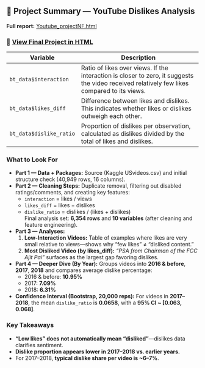## 📄 Project Summary — YouTube Dislikes Analysis

**Full report:** [Youtube_projectNF.html](https://nmfisher716.github.io/R_youtube_project/Youtube_projectNF.html)

### 🔗 [View Final Project in HTML](https://nmfisher716.github.io/R_youtube_project/Youtube_projectNF.html)

| Variable | Description |
|-----------|-------------|
| `bt_data$interaction` | Ratio of likes over views. If the interaction is closer to zero, it suggests the video received relatively few likes compared to its views. |
| `bt_data$likes_diff` | Difference between likes and dislikes. This indicates whether likes or dislikes outweigh each other. |
| `bt_data$dislike_ratio` | Proportion of dislikes per observation, calculated as dislikes divided by the total of likes and dislikes. |

### What to Look For
- **Part 1 — Data + Packages:** Source (Kaggle USvideos.csv) and initial structure check (40,949 rows, 16 columns).  
- **Part 2 — Cleaning Steps:** Duplicate removal, filtering out disabled ratings/comments, and creating key features:
  - `interaction` = likes / views  
  - `likes_diff` = likes − dislikes  
  - `dislike_ratio` = dislikes / (likes + dislikes)  
  Final analysis set: **6,354 rows** and **10 variables** (after cleaning and feature engineering).
- **Part 3 — Analyses:**
  1) **Low-Interaction Videos:** Table of examples where likes are very small relative to views—shows why “few likes” ≠ “disliked content.”  
  2) **Most Disliked Video (by likes_diff):** *“PSA from Chairman of the FCC Ajit Pai”* surfaces as the largest gap favoring dislikes.
- **Part 4 — Deeper Dive (By Year):** Groups videos into **2016 & before**, **2017**, **2018** and compares average dislike percentage:
  - 2016 & before: **10.95%**  
  - 2017: **7.09%**  
  - 2018: **6.31%**
- **Confidence Interval (Bootstrap, 20,000 reps):** For videos in **2017–2018**, the mean `dislike_ratio` is **0.0658**, with a **95% CI ~ [0.063, 0.068]**.

### Key Takeaways
- **“Low likes” does not automatically mean “disliked”**—dislikes data clarifies sentiment.  
- **Dislike proportion appears lower in 2017–2018 vs. earlier years.**  
- For 2017–2018, **typical dislike share per video is ~6–7%**.

